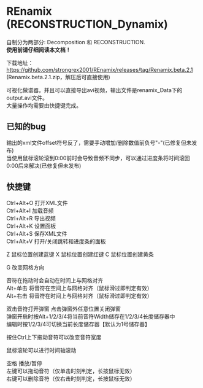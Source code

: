 # REnamix (RECONSTRUCTION_Dynamix)
自制分为两部分: Decomposition 和 RECONSTRUCTION.  
**使用前请仔细阅读本文档！**  

下载地址：https://github.com/strongrex2001/REnamix/releases/tag/Renamix.beta.2.1  
(Renamix.beta.2.1.zip，解压后可直接使用)
  
可视化做谱器。并且可以直接导出avi视频，输出文件是renamix_Data下的output.avi文件。  
大量操作均需要由快捷键完成。  

## 已知的bug  
输出的xml文件offset符号反了，需要手动增加/删除数值前负号"-"(已修复但未发布)  
当使用鼠标滚轮滚到0:00前时会导致音频不同步，可以通过进度条将时间滚回0:00后来解决(已修复但未发布)  
  
## 快捷键
Ctrl+Alt+O 打开XML文件  
Ctrl+Alt+I 加载音频  
Ctrl+Alt+R 导出视频  
Ctrl+Alt+K 设置面板  
Ctrl+Alt+S 保存XML文件  
Ctrl+Alt+V 打开/关闭跳转和进度条的面板  
  
Z 鼠标位置创建蓝键
X 鼠标位置创建红键
C 鼠标位置创建黄条
  
G 改变网格方向
  
音符在拖动时会自动在时间上与网格对齐  
Alt+单击 将音符在空间上与网格对齐（鼠标滑过即判定有效）  
Alt+右击 将音符在时间上与网格对齐（鼠标滑过即判定有效）  
  
双击音符打开弹窗 点击弹窗外任意位置关闭弹窗  
弹窗开启时按Alt+1/2/3/4将当前音符Width储存在1/2/3/4长度储存器中  
编辑时按1/2/3/4可切换当前长度储存器【默认为1号储存器】

按住Ctrl上下拖动音符可以改变音符宽度

鼠标滚轮可以进行时间轴滚动

空格 播放/暂停  
左键可以拖动音符（仅单击时刻判定，长按鼠标无效）  
右键可以删除音符（仅右击时刻判定，长按鼠标无效）  
